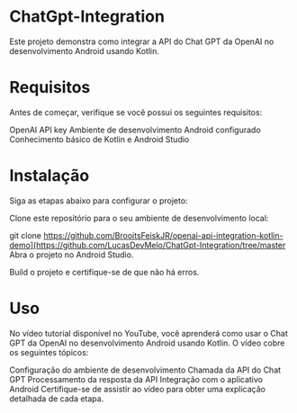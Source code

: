 # ChatGpt-Integration

Este projeto demonstra como integrar a API do Chat GPT da OpenAI no desenvolvimento Android usando Kotlin. 

# Requisitos
Antes de começar, verifique se você possui os seguintes requisitos:

OpenAI API key
Ambiente de desenvolvimento Android configurado
Conhecimento básico de Kotlin e Android Studio

# Instalação
Siga as etapas abaixo para configurar o projeto:

Clone este repositório para o seu ambiente de desenvolvimento local:

git clone https://github.com/BrooitsFeiskJR/openai-api-integration-kotlin-demo](https://github.com/LucasDevMelo/ChatGpt-Integration/tree/master
Abra o projeto no Android Studio.

Build o projeto e certifique-se de que não há erros.

# Uso
No vídeo tutorial disponível no YouTube, você aprenderá como usar o Chat GPT da OpenAI no desenvolvimento Android usando Kotlin. O vídeo cobre os seguintes tópicos:

Configuração do ambiente de desenvolvimento
Chamada da API do Chat GPT
Processamento da resposta da API
Integração com o aplicativo Android
Certifique-se de assistir ao vídeo para obter uma explicação detalhada de cada etapa.
